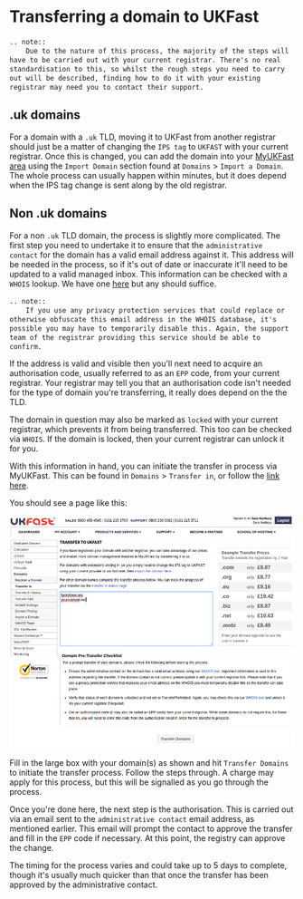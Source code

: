 # Transferring a domain to UKFast

```eval_rst
.. note::
    Due to the nature of this process, the majority of the steps will have to be carried out with your current registrar. There's no real standardisation to this, so whilst the rough steps you need to carry out will be described, finding how to do it with your existing registrar may need you to contact their support.
```

## .uk domains

For a domain with a `.uk` TLD, moving it to UKFast from another registrar should just be a matter of changing the `IPS tag` to `UKFAST` with your current registrar. Once this is changed, you can add the domain into your [MyUKFast area](https://www.ukfast.co.uk/myukfast.html) using the `Import Domain` section found at `Domains` > `Import a Domain`. The whole process can usually happen within minutes, but it does depend when the IPS tag change is sent along by the old registrar.

## Non .uk domains

For a non `.uk` TLD domain, the process is slightly more complicated. The first step you need to undertake it to ensure that the `administrative contact` for the domain has a valid email address against it. This address will be needed in the process, so if it's out of date or inaccurate it'll need to be updated to a valid managed inbox. This information can be checked with a `WHOIS` lookup. We have one [here](https://my.ukfast.co.uk/domains/tools/) but any should suffice.


```eval_rst
.. note::
    If you use any privacy protection services that could replace or otherwise obfuscate this email address in the WHOIS database, it's possible you may have to temporarily disable this. Again, the support team of the registrar providing this service should be able to confirm.
```

If the address is valid and visible then you'll next need to acquire an authorisation code, usually referred to as an `EPP` code, from your current registrar. Your registrar may tell you that an authorisation code isn't needed for the type of domain you're transferring, it really does depend on the the TLD.

The domain in question may also be marked as `locked` with your current registrar, which prevents it from being transferred. This too can be checked via `WHOIS`. If the domain is locked, then your current registrar can unlock it for you.

With this information in hand, you can initiate the transfer in process via MyUKFast. This can be found in `Domains` > `Transfer in`, or follow the [link here](https://my.ukfast.co.uk/domains/transfer-in.php).

You should see a page like this:

![Domain transfer page](files/transfer1.png)

Fill in the large box with your domain(s) as shown and hit `Transfer Domains` to initiate the transfer process. Follow the steps through. A charge may apply for this process, but this will be signalled as you go through the process.

Once you're done here, the next step is the authorisation. This is carried out via an email sent to the `administrative contact` email address, as mentioned earlier. This email will prompt the contact to approve the transfer and fill in the `EPP` code if necessary. At this point, the registry can approve the change.

The timing for the process varies and could take up to 5 days to complete, though it's usually much quicker than that once the transfer has been approved by the administrative contact.
